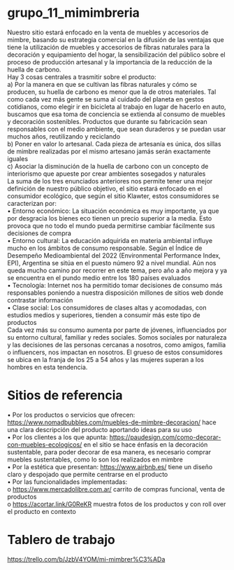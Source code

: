 # grupo_11_mimimbreria
Nuestro sitio estará enfocado en la venta de muebles y accesorios de mimbre, basando su estrategia comercial en la difusión de las ventajas que tiene la utilización de muebles y accesorios de fibras naturales para la decoración y equipamiento del hogar, la sensibilización del público sobre el proceso de producción artesanal y la importancia de la reducción de la huella de carbono.<br />
Hay 3 cosas centrales a trasmitir sobre el producto:<br />
a)	Por la manera en que se cultivan las fibras naturales y cómo se producen, su huella de carbono es menor que la de otros materiales. Tal como cada vez más gente se suma al cuidado del planeta en gestos cotidianos, como elegir ir en bicicleta al trabajo en lugar de hacerlo en auto, buscamos que esa toma de conciencia se extienda al consumo de muebles y decoración sostenibles. Productos que durante su fabricación sean responsables con el medio ambiente, que sean duraderos y se puedan usar muchos años, reutilizando y reciclando<br />
b)	Poner en valor lo artesanal. Cada pieza de artesanía es única, dos sillas de mimbre realizadas por el mismo artesano jamás serán exactamente iguales<br />
c)	Asociar la disminución de la huella de carbono con un concepto de interiorismo que apueste por crear ambientes sosegados y naturales<br />
La suma de los tres enunciados anteriores nos permite tener una mejor definición de nuestro público objetivo, el sitio estará enfocado en el consumidor ecológico, que según el sitio Klawter, estos consumidores se caracterizan por:<br />
• Entorno económico: La situación económica es muy importante, ya que por desgracia los bienes eco tienen un precio superior a la media. Esto provoca que no todo el mundo pueda permitirse cambiar fácilmente sus decisiones de compra<br />
• Entorno cultural: La educación adquirida en materia ambiental influye mucho en los ámbitos de consumo responsable. Según el Índice de Desempeño Medioambiental del 2022 (Environmental Performance Index, EPI), Argentina se sitúa en el puesto número 92 a nivel mundial. Aún nos queda mucho camino por recorrer en este tema, pero año a año mejora y ya se encuentra en el pundo medio entre los 180 países evaluados<br />
• Tecnología: Internet nos ha permitido tomar decisiones de consumo más responsables poniendo a nuestra disposición millones de sitios web donde contrastar información<br />
• Clase social: Los consumidores de clases altas y acomodadas, con estudios medios y superiores, tienden a consumir más este tipo de productos<br />
Cada vez más su consumo aumenta por parte de jóvenes, influenciados por su entorno cultural, familiar y redes sociales. Somos sociales por naturaleza y las decisiones de las personas cercanas a nosotros, como amigos, familia o influencers, nos impactan en nosotros. El grueso de estos consumidores se ubica en la franja de los 25 a 54 años y las mujeres superan a los hombres en esta tendencia.
# Sitios de referencia
•	Por los productos o servicios que ofrecen: https://www.nomadbubbles.com/muebles-de-mimbre-decoracion/ hace una clara descripción del producto aportando ideas para su uso<br />
•	Por los clientes a los que apunta: https://paudesign.com/como-decorar-con-muebles-ecologicos/ en el sitio se hace énfasis en la decoración sustentable, para poder decorar de esa manera, es necesario comprar muebles sustentables, como lo son los realizados en mimbre <br />
• Por la estética que presentan: https://www.airbnb.es/ tiene un diseño claro y despojado que permite centrarse en el producto<br />
•	Por las funcionalidades implementadas:<br /> 
o	https://www.mercadolibre.com.ar/ carrito de compras funcional, venta de productos<br />
o	https://acortar.link/G0ReKR muestra fotos de los productos y con roll over el producto en contexto
# Tablero de trabajo<br />
https://trello.com/b/JzbV4YOM/mi-mimbrer%C3%ADa
